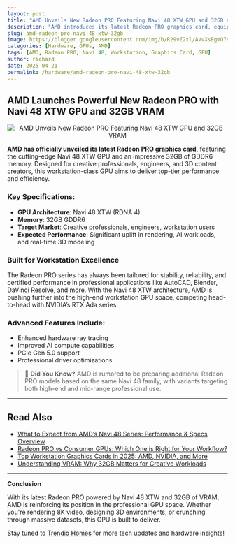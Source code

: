 ```yaml
---
layout: post
title: "AMD Unveils New Radeon PRO Featuring Navi 48 XTW GPU and 32GB VRAM"
description: "AMD introduces its latest Radeon PRO graphics card, equipped with the powerful Navi 48 XTW GPU and 32GB of onboard memory—ideal for creative professionals and workstation users."
slug: amd-radeon-pro-navi-48-xtw-32gb
image: https://blogger.googleusercontent.com/img/b/R29vZ2xl/AVvXsEgmO7seI_BI-jb8dHghu23wjZMkQ1YNc7hKnuuyK7cHioSVqEAmgPlEvuT1qSBQblFCbB9HyMqJY8s-eyne4V_0wqlAiuV-BGThx6sJY_iy2utDs1VynYz5O0lUPScqCqnXxs8d9P3CVliMDT46uUIwVkfwjEPhgs5krqMyl4WsulT6tX-sIBNaTMvR2No/s2500/RADEON-PRO-NAVI-48-HERO.jpg
categories: [Hardware, GPUs, AMD]
tags: [AMD, Radeon PRO, Navi 48, Workstation, Graphics Card, GPU]
author: richard
date: 2025-04-21
permalink: /hardware/amd-radeon-pro-navi-48-xtw-32gb
---
```


## AMD Launches Powerful New Radeon PRO with Navi 48 XTW GPU and 32GB VRAM

<div style="text-align: center;">
  <img src="https://blogger.googleusercontent.com/img/b/R29vZ2xl/AVvXsEgmO7seI_BI-jb8dHghu23wjZMkQ1YNc7hKnuuyK7cHioSVqEAmgPlEvuT1qSBQblFCbB9HyMqJY8s-eyne4V_0wqlAiuV-BGThx6sJY_iy2utDs1VynYz5O0lUPScqCqnXxs8d9P3CVliMDT46uUIwVkfwjEPhgs5krqMyl4WsulT6tX-sIBNaTMvR2No/s2500/RADEON-PRO-NAVI-48-HERO.jpg" alt="AMD Unveils New Radeon PRO Featuring Navi 48 XTW GPU and 32GB VRAM">
</div>

**AMD has officially unveiled its latest Radeon PRO graphics card**, featuring the cutting-edge Navi 48 XTW GPU and an impressive 32GB of GDDR6 memory. Designed for creative professionals, engineers, and 3D content creators, this workstation-class GPU aims to deliver top-tier performance and efficiency.

### Key Specifications:

- **GPU Architecture**: Navi 48 XTW (RDNA 4)
- **Memory**: 32GB GDDR6
- **Target Market**: Creative professionals, engineers, workstation users
- **Expected Performance**: Significant uplift in rendering, AI workloads, and real-time 3D modeling

### Built for Workstation Excellence

The Radeon PRO series has always been tailored for stability, reliability, and certified performance in professional applications like AutoCAD, Blender, DaVinci Resolve, and more. With the Navi 48 XTW architecture, AMD is pushing further into the high-end workstation GPU space, competing head-to-head with NVIDIA’s RTX Ada series.

### Advanced Features Include:

- Enhanced hardware ray tracing
- Improved AI compute capabilities
- PCIe Gen 5.0 support
- Professional driver optimizations

> 📌 **Did You Know?** AMD is rumored to be preparing additional Radeon PRO models based on the same Navi 48 family, with variants targeting both high-end and mid-range professional use.

---

## Read Also

- [What to Expect from AMD’s Navi 48 Series: Performance & Specs Overview](/hardware/amd-navi-48-specs/)
- [Radeon PRO vs Consumer GPUs: Which One is Right for Your Workflow?](/hardware/radeon-pro-vs-gaming-gpus/)
- [Top Workstation Graphics Cards in 2025: AMD, NVIDIA, and More](/hardware/top-workstation-gpus-2025/)
- [Understanding VRAM: Why 32GB Matters for Creative Workloads](/hardware/understanding-vram-2025/)

---

**Conclusion**

With its latest Radeon PRO powered by Navi 48 XTW and 32GB of VRAM, AMD is reinforcing its position in the professional GPU space. Whether you're rendering 8K video, designing 3D environments, or crunching through massive datasets, this GPU is built to deliver.

Stay tuned to [Trendio Homes](https://www.trendio.homes/) for more tech updates and hardware insights!

